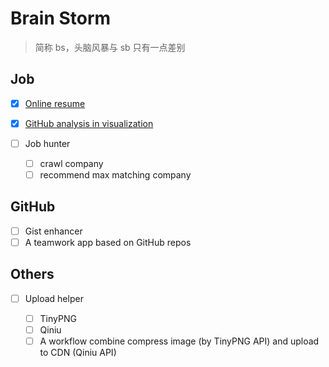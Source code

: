 # Brain Storm

> 简称 bs，头脑风暴与 sb 只有一点差别

## Job

- [x] [Online resume](https://github.com/ecmadao/hacknical)
- [x] [GitHub analysis in visualization](https://github.com/ecmadao/hacknical)
- [ ] Job hunter

  - [ ] crawl company
  - [ ] recommend max matching company

## GitHub

- [ ] Gist enhancer
- [ ] A teamwork app based on GitHub repos

## Others

- [ ] Upload helper

  - [ ] TinyPNG
  - [ ] Qiniu
  - [ ] A workflow combine compress image (by TinyPNG API) and upload to CDN (Qiniu API)
